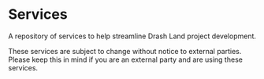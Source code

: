 # Services

A repository of services to help streamline Drash Land project development.

These services are subject to change without notice to external parties. Please keep this in mind if you are an external party and are using these services.
